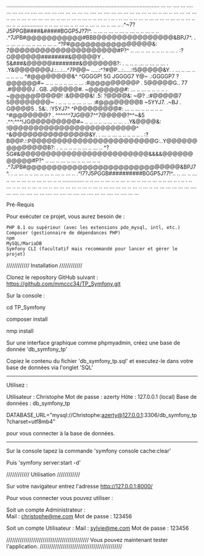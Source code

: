 ....................................................................................................
... ... .... ... .... ... ...  ... ... .... ... .... ... .... ... ...  ... ... .... ... .... ... ...
  ... ...  ... ...  ..  ...  ..  ...  ..  ... ...  ... ...  ..  ...  ..  ...  ..  ... ...  ... ...
..  ...  ..  ...  ..  ...  ..  ..  ...  ..   .   ..   .   ..  ...  ..  ..  ...  ..  ...  ..  ...  ..
  ...  ..  ..  ...  ..  ...  ..  ..        ..............        ..  ..  ...  ..  ...  ..  ..  ...
..  ...  ..  ...  ..  ...  ..     .^~7?J5PPGB####&#####BGGP5J?7!^.     ..  ...  ..  ...  ..  ...  ..
  ...  ..  ..  ...  ..  ..  .^7JPB#@@@@@@@@@@@#BBB@@@@@@@@@@@@@@@&BPJ7^.  .   ..  ...  ..  ..  ...
..  ...  ..  ...  ..     ^?P#@@@@@@@@@@@@@@@@&:  7@@@@@@@@@@@@@@@@@@@@@#P?^     ..  ...  ..  ...  ..
  ..   ..  ..  ...  . :?G@@@@@@########&@@@@@Y . 5&###&@@@@@########&@@@@@@B?: .  ..   ..  ..  ...
..  ...  ..  ...  . .Y&@@@@@@@J.:...:...^7P@@~   .....:^?#@P...:.....:!5@@@@@&Y. .  ...  ..  ...  ..
  ..   ..  ..   .. ^#@@@@@@@@&^  ^GGGGP!   5G   JGGGG7   Y@~ .:GGGGP7   ?@@@@@@#~ ..   ..  ..   ..
..  ...  ..  ...  :#@@@@@@@@@P . 5@@@@@G.. 77  .#@@@@J . GB.  J@@@@@#.  ~@@@@@@@#:  ...  ..  ...  ..
  ..   ..  ..   . ~@@@@@@@@@@!  :&@@@@&!  .5:  ?@@@@&:  ~@? .:#@@@@@7   5@@@@@@@@~ .   ..  ..   ..
..  ...  ..  ...  :#@@@@@@@@B   ~5YYJ7. .~BJ . G@@@@5 . 5&:. :Y5YJ7^  ^P@@@@@@@@#:  ...  ..  ...  ..
  ..   ..  ..   .. ^#@@@@@@@? . ^^^^^^7JG@@7^^7@@@@@?^^~&5  .^^:^^^!JG@@@@@@@@@#~ ..   ..  ..   ..
..  ...  ..  ...  . .Y&@@@@&:  !@@@@@@@@@@@@@@@@@@@@@@@@@^  ^&@@@@@@@@@@@@@@@&Y. .  ...  ..  ...  ..
  ..   ..  ..   ..  . :?B@@P.::P@@@@@@@@@@@@@@@@@@@@@@@@G:..Y@@@@@@@@@@@@@@B?: .  ..   ..  ..   ..
..  ...  ..  ...  ..     ^?5G#&@@@@@@@@@@@@@@@@@@@@@@@@@&&&&@@@@@@@@@@@#P?^     ..  ...  ..  ...  ..
  ...  ..  ..  ...  ..  ..  .^7JPB#@@@@@@@@@@@@@@@@@@@@@@@@@@@@@@&BPJ7^.  .   ..  ...  ..  ..  ...
..  ...  ..  ...  ..  ...  ..     .^!7?J5PGGB##########BGGP5J?7!^..    ..  ...  ..  ...  ..  ...  ..
  ...  ..  ..  ...  ..  ...  ..  ..        ..............        ..  ..  ...  ..  ...  ..  ..  ...
..  ...  ..  ...  ..  ...  ..  ..  ...  ..   .   ..   .   ..  ...  ..  ..  ...  ..  ...  ..  ...  ..
  ... ...  ... ...  ..  ...  ..  ...  ..  ... ...  ... ...  ..  ...  ..  ...  ..  ... ...  ... ...
... ... .... ... .... ... .... ... ... .... ... .... ... .... ... .... ... ... .... ... .... ... ...

Pré-Requis

Pour exécuter ce projet, vous aurez besoin de :

    PHP 8.1 ou supérieur (avec les extensions pdo_mysql, intl, etc.)
    Composer (gestionnaire de dépendances PHP)
    npm
    MySQL/MariaDB
    Symfony CLI (facultatif mais recommandé pour lancer et gérer le projet)




////////////
Installation
////////////

Clonez le repository GitHub suivant :
https://github.com/mmccc34/TP_Symfony.git

Sur la console :

cd TP_Symfony

composer install

nmp install

Sur une interface graphique comme phpmyadmin,
créez une base de donnée 'db_symfony_tp'

Copiez le contenu du fichier 'db_symfony_tp.sql' et executez-le dans votre base de données via l'onglet 'SQL'

---------------------------
Utilisez :

Utilisateur : Christophe
Mot de passe : azerty
Hôte : 127.0.0.1 (local)
Base de données : db_symfony_tp

DATABASE_URL="mysql://Christophe:azerty@127.0.0.1:3306/db_symfony_tp?charset=utf8mb4"

pour vous connecter à la base de données.

---------------------------

Sur la console tapez la commande
'symfony console cache:clear'

Puis 'symfony server:start -d'


////////////
Utilisation
////////////

Sur votre navigateur entrez l'adresse
http://127.0.0.1:8000/

Pour vous connecter vous pouvez utiliser :

Soit un compte Administrateur :  
Mail : christophe@me.com
Mot de passe : 123456

Soit un compte Utilisateur :
Mail : sylvie@me.com
Mot de passe : 123456



///////////////////////////////////////////
Vous pouvez maintenant tester l'application.
///////////////////////////////////////////





